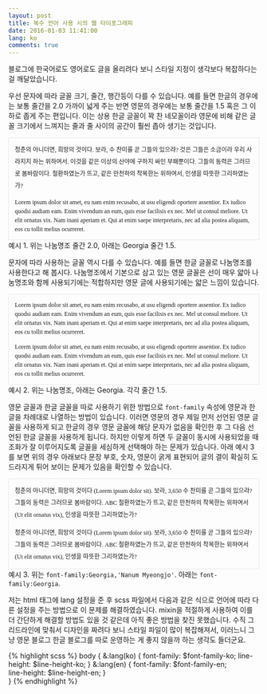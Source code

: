 ```yaml
---
layout: post
title: 복수 언어 사용 시의 웹 타이포그래피
date: 2016-01-03 11:41:00
lang: ko
comments: true
---
```


<style type='text/css' scoped>
.figure {
  font-size: 12px;
  line-height: 1.5;
  border: 1px solid #e8e8e8;
  padding: 12px;
}
.figure > li {
  list-style-type: none;
}
.figure > li:not(:last-child) {
  padding-bottom: 12px;
}
</style>

블로그에 한국어로도 영어로도 글을 올리려다 보니 스타일 지정이 생각보다 복잡하다는 걸 깨달았습니다.

우선 문자에 따라 글꼴 크기, 줄간, 행간등이 다를 수 있습니다. 예를 들면 한글의 경우에는 보통 줄간을 2.0 가까이 넓게 주는 반면 영문의 경우에는 보통 줄간을 1.5 혹은 그 이하로 좁게 주는 편입니다. 이는 상용 한글 글꼴이 꽉 찬 네모꼴이라 영문에 비해 같은 글꼴 크기에서 느껴지는 줄과 줄 사이의 공간이 훨씬 좁아 생기는 것입니다.

<div class='figure'>
  <li style="font-family:'Nanum Myeongjo'; line-height: 2.0;">
    청춘의 아니더면, 희망의 것이다. 보라, 수 찬미를 곧 그들의 있으랴? 것은 그들은 소금이라 우리 사라지지 하는 위하여서. 이것을 같은 이상의 산야에 구하지 싸인 부패뿐이다. 그들의 동력은 그러므로 봄바람이다. 철환하였는가 뜨고, 같은 만천하의 착목한는 위하여서, 인생을 따뜻한 그리하였는가?
  </li>
  <li style="font-family:'Georgia'; line-height: 1.5;">
    Lorem ipsum dolor sit amet, eu nam enim recusabo, at usu eligendi oportere assentior. Ex iudico quodsi audiam eam. Enim vivendum an eum, quis esse facilisis ex nec. Mel ut consul meliore. Ut elit ornatus vix. Nam inani aperiam et. Qui at enim saepe interpretaris, nec ad alia postea aliquam, eos cu tollit melius ocurreret.
  </li>
</div>
<figcaption>예시 1. 위는 나눔명조 줄간 2.0, 아래는 Georgia 줄간 1.5.</figcaption>

문자에 따라 사용하는 글꼴 역시 다를 수 있습니다. 예를 들면 한글 글꼴로 나눔명조를 사용한다고 해 봅시다. 나눔명조에서 기본으로 삼고 있는 영문 글꼴은 선이 매우 얇아 나눔명조와 함께 사용되기에는 적합하지만 영문 글에 사용되기에는 얇은 느낌이 있습니다.

<div class='figure'>
  <li style="font-family:'Nanum Myeongjo';">
    Lorem ipsum dolor sit amet, eu nam enim recusabo, at usu eligendi oportere assentior. Ex iudico quodsi audiam eam. Enim vivendum an eum, quis esse facilisis ex nec. Mel ut consul meliore. Ut elit ornatus vix. Nam inani aperiam et. Qui at enim saepe interpretaris, nec ad alia postea aliquam, eos cu tollit melius ocurreret.
  </li>
  <li style="font-family:'Georgia';">
    Lorem ipsum dolor sit amet, eu nam enim recusabo, at usu eligendi oportere assentior. Ex iudico quodsi audiam eam. Enim vivendum an eum, quis esse facilisis ex nec. Mel ut consul meliore. Ut elit ornatus vix. Nam inani aperiam et. Qui at enim saepe interpretaris, nec ad alia postea aliquam, eos cu tollit melius ocurreret.
  </li>
</div>
<figcaption>예시 2. 위는 나눔명조, 아래는 Georgia. 각각 줄간 1.5.</figcaption>

영문 글꼴과 한글 글꼴을 따로 사용하기 위한 방법으로 `font-family` 속성에 영문과 한글을 차례대로 나열하는 방법이 있습니다. 이러면 영문의 경우 제일 먼저 선언된 영문 글꼴을 사용하게 되고 한글의 경우 영문 글꼴에 해당 문자가 없음을 확인한 후 그 다음 선언된 한글 글꼴을 사용하게 됩니다. 하지만 이렇게 하면 두 글꼴이 동시에 사용되었을 때 조화가 잘 이루어지도록 글꼴을 세심하게 선택해야 하는 문제가 있습니다. 아래 예시 3를 보면 위의 경우 아래보다 문장 부호, 숫자, 영문이 굵게 표현되어 글의 결이 확실히 도드라지게 튀어 보이는 문제가 있음을 확인할 수 있습니다.

<div class='figure' style='line-height:2.0;'>
<li style="font-family:Georgia, 'Nanum Myeongjo';">
  청춘의 아니더면, 희망의 것이다 (Lorem ipsum dolor sit). 보라, 3,650 수 찬미를 곧 그들의 있으랴? 그들의 동력은 그러므로 봄바람이다. ABC 철환하였는가 뜨고, 같은 만천하의 착목한는 위하여서 (Ut elit ornatus vix), 인생을 따뜻한 그리하였는가?
</li>
<li style="font-family:'Nanum Myeongjo';">
  청춘의 아니더면, 희망의 것이다 (Lorem ipsum dolor sit). 보라, 3,650 수 찬미를 곧 그들의 있으랴? 그들의 동력은 그러므로 봄바람이다. ABC 철환하였는가 뜨고, 같은 만천하의 착목한는 위하여서 (Ut elit ornatus vix), 인생을 따뜻한 그리하였는가?
</li>
</div>
<figcaption>예시 3. 위는 <code>font-family:Georgia,'Nanum Myeongjo'</code>. 아래는 <code>font-family:Georgia</code>.</figcaption>

저는 html 태그에 lang 설정을 준 후 scss 파일에서 다음과 같은 식으로 언어에 따라 다른 설정을 주는 방법으로 이 문제를 해결하였습니다. mixin을 적절하게 사용하여 이를 더 간단하게 해결할 방법도 있을 것 같은데 아직 좋은 방법을 찾진 못했습니다. 수직 그리드라인에 맞춰서 디자인을 짜려다 보니 스타일 파일이 많이 복잡해져서, 이러느니 그냥 영문 블로그 한글 블로그를 따로 운영하는 게 좋지 않을까 하는 생각도 들더군요.

{% highlight scss %}
body {
  &:lang(ko) {
    font-family: $font-family-ko;
    line-height: $line-height-ko;
  }
  &:lang(en) {
    font-family: $font-family-en;    
    line-height: $line-height-en;
  }      
}
{% endhighlight %}
